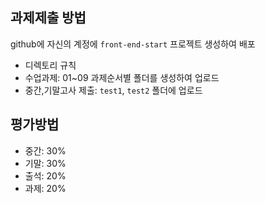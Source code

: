 
## 과제제출 방법

github에 자신의 계정에 `front-end-start` 프로젝트 생성하여 배포

* 디렉토리 규칙
* 수업과제: 01~09 과제순서별 폴더를 생성하여 업로드
* 중간,기말고사 제출: `test1`, `test2` 폴더에 업로드


## 평가방법

* 중간: 30%
* 기말: 30%
* 출석: 20%
* 과제: 20%
